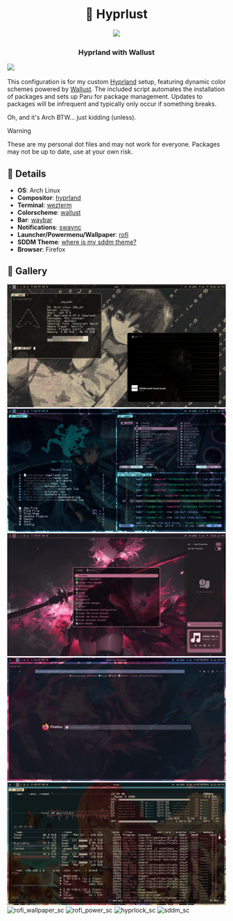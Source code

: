 <h1 align="center">💖 Hyprlust </h1>

<div align="center">
<img src="https://i.imgur.com/MXapNzU.png" height="auto" width="175"></img>
</div>

<h3 align="center"> Hyprland with Wallust</h4>

<img src="https://raw.githubusercontent.com/catppuccin/catppuccin/main/assets/palette/macchiato.png">

This configuration is for my custom [Hyprland](https://github.com/hyprwm/Hyprland) setup, featuring dynamic color schemes powered by [Wallust](https://codeberg.org/explosion-mental/wallust). The included script automates the installation of packages and sets up Paru for package management. Updates to packages will be infrequent and typically only occur if something breaks.

Oh, and it's Arch BTW... just kidding (unless).

> [!WARNING]
> These are my personal dot files and may not work for everyone. Packages may not be up to date, use at your own risk.

## 📝 Details

- **OS**: Arch Linux
- **Compositor**: [hyprland](https://github.com/hyprwm/Hyprland)
- **Terminal**: [wezterm](https://github.com/wez/wezterm)
- **Colorscheme**: [wallust](https://codeberg.org/explosion-mental/wallust)
- **Bar**: [waybar](https://github.com/Alexays/Waybar)
- **Notifications**: [swaync](https://github.com/ErikReider/SwayNotificationCenter)
- **Launcher/Powermenu/Wallpaper**: [rofi](https://github.com/lbonn/rofi)
- **SDDM Theme**: [where is my sddm theme?](https://github.com/stepanzubkov/where-is-my-sddm-theme)
- **Browser**: Firefox

## 📸 Gallery

![lain](screenshots/lain.png)
![terminal](screenshots/terminal.png)
![rofi_sway_sc](screenshots/rofi_sway_sc.png)
![firefox](screenshots/firefox.png)
![btop](screenshots/btop.png)
![rofi_wallpaper_sc](screenshots/rofi_wallpaper_sc.png)
![rofi_power_sc](screenshots/rofi_power_sc.png)
![hyprlock_sc](screenshots/hyprlock_sc.png)
![sddm_sc](screenshots/sddm_sc.png)
